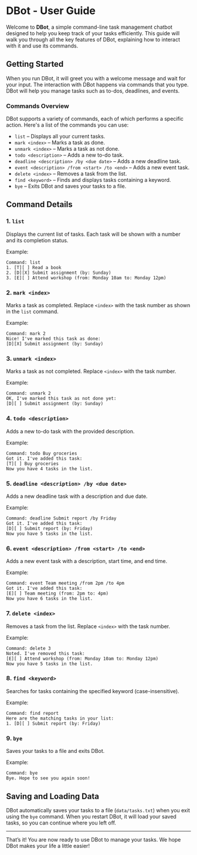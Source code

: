 # DBot - User Guide

Welcome to **DBot**, a simple command-line task management chatbot designed to help you keep track of your tasks efficiently. This guide will walk you through all the key features of DBot, explaining how to interact with it and use its commands.

## Getting Started

When you run DBot, it will greet you with a welcome message and wait for your input. The interaction with DBot happens via commands that you type. DBot will help you manage tasks such as to-dos, deadlines, and events.

### Commands Overview

DBot supports a variety of commands, each of which performs a specific action. Here's a list of the commands you can use:

- `list` – Displays all your current tasks.
- `mark <index>` – Marks a task as done.
- `unmark <index>` – Marks a task as not done.
- `todo <description>` – Adds a new to-do task.
- `deadline <description> /by <due date>` – Adds a new deadline task.
- `event <description> /from <start> /to <end>` – Adds a new event task.
- `delete <index>` – Removes a task from the list.
- `find <keyword>` – Finds and displays tasks containing a keyword.
- `bye` – Exits DBot and saves your tasks to a file.

## Command Details

### 1. `list`

Displays the current list of tasks. Each task will be shown with a number and its completion status.

Example:
```
Command: list
1. [T][ ] Read a book
2. [D][X] Submit assignment (by: Sunday)
3. [E][ ] Attend workshop (from: Monday 10am to: Monday 12pm)
```

### 2. `mark <index>`

Marks a task as completed. Replace `<index>` with the task number as shown in the `list` command.

Example:
```
Command: mark 2
Nice! I've marked this task as done:
[D][X] Submit assignment (by: Sunday)
```

### 3. `unmark <index>`

Marks a task as not completed. Replace `<index>` with the task number.

Example:
```
Command: unmark 2
OK, I've marked this task as not done yet:
[D][ ] Submit assignment (by: Sunday)
```

### 4. `todo <description>`

Adds a new to-do task with the provided description.

Example:
```
Command: todo Buy groceries
Got it. I've added this task:
[T][ ] Buy groceries
Now you have 4 tasks in the list.
```

### 5. `deadline <description> /by <due date>`

Adds a new deadline task with a description and due date.

Example:
```
Command: deadline Submit report /by Friday
Got it. I've added this task:
[D][ ] Submit report (by: Friday)
Now you have 5 tasks in the list.
```

### 6. `event <description> /from <start> /to <end>`

Adds a new event task with a description, start time, and end time.

Example:
```
Command: event Team meeting /from 2pm /to 4pm
Got it. I've added this task:
[E][ ] Team meeting (from: 2pm to: 4pm)
Now you have 6 tasks in the list.
```

### 7. `delete <index>`

Removes a task from the list. Replace `<index>` with the task number.

Example:
```
Command: delete 3
Noted. I've removed this task:
[E][ ] Attend workshop (from: Monday 10am to: Monday 12pm)
Now you have 5 tasks in the list.
```

### 8. `find <keyword>`

Searches for tasks containing the specified keyword (case-insensitive).

Example:
```
Command: find report
Here are the matching tasks in your list:
1. [D][ ] Submit report (by: Friday)
```

### 9. `bye`

Saves your tasks to a file and exits DBot.

Example:
```
Command: bye
Bye. Hope to see you again soon!
```

## Saving and Loading Data

DBot automatically saves your tasks to a file (`data/tasks.txt`) when you exit using the `bye` command. When you restart DBot, it will load your saved tasks, so you can continue where you left off.

---

That’s it! You are now ready to use DBot to manage your tasks. We hope DBot makes your life a little easier!
